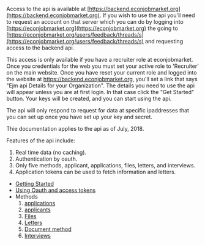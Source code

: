 Access to the api is available at [https://backend.econjobmarket.org](https://backend.econjobmarket.org).  If you wish to use the api you'll need to request an account on that server which you can do by logging into [https://econjobmarket.org](https://econjobmarket.org) the going to [https://econjobmarket.org/users/feedback/threads/s](https://econjobmarket.org/users/feedback/threads/s) and requesting access to the backend api.  

This access is only available if you have a recruiter role at econjobmarket. Once you credentials for the web you must set your active role to 'Recruiter' on the main website.  Once you have reset your current role and logged into the website at https://backend.econjobmarket.org, you'll set a link that says "Ejm api Details for your Organization".  The details you need to use the api will appear unless you are at first login.  In that case click the "Get Started" button.  Your keys will be created, and you can start using the api.

The api will only respond to request for data at specific ipaddresses that you can set up once you have set up your key and secret.

Thie documentation applies to the api as of July, 2018.  

Features of the api include:

1. Real time data (no caching).
2. Authentication by oauth.
3. Only five methods, applicant, applications, files, letters, and interviews.
4. Application tokens can be used to fetch information and letters.  

- [Getting Started](Getting-Started.1.md)
- [Using Oauth and access tokens](Authentication-and-Access-Tokens.2.md)
- Methods
  1. [applications](Application-Method.3.md)
  2. [applicants](Applicant-Method.4.md)
  3. [Files](Files-Method.5.md)
  4. [Letters](Recommendation-Letters.6.md)
  6. [Document method](Document-Method.7.md)
  5. [Interviews](Interviews.8.md)
